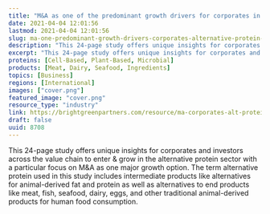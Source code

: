 ```yaml
---
title: "M&A as one of the predominant growth drivers for corporates in the alternative protein space"
date: 2021-04-04 12:01:56
lastmod: 2021-04-04 12:01:56
slug: ma-one-predominant-growth-drivers-corporates-alternative-protein-space
description: "This 24-page study offers unique insights for corporates and investors across the value chain to enter & grow in the alternative protein sector with a particular focus on M&A as one major growth option. The term alternative protein used in this study includes intermediate products like alternatives for animal-derived fat and protein as well as alternatives to end products like meat, fish, seafood, dairy, eggs, and other traditional animal-derived products for human food consumption."
excerpt: "This 24-page study offers unique insights for corporates and investors across the value chain to enter & grow in the alternative protein sector with a particular focus on M&A as one major growth option. The term alternative protein used in this study includes intermediate products like alternatives for animal-derived fat and protein as well as alternatives to end products like meat, fish, seafood, dairy, eggs, and other traditional animal-derived products for human food consumption."
proteins: [Cell-Based, Plant-Based, Microbial]
products: [Meat, Dairy, Seafood, Ingredients]
topics: [Business]
regions: [International]
images: ["cover.png"]
featured_image: "cover.png"
resource_type: "industry"
link: https://brightgreenpartners.com/resource/ma-corporates-alt-protein/
draft: false
uuid: 8708
---
```

This 24-page study offers unique insights for corporates and investors
across the value chain to enter & grow in the alternative protein sector
with a particular focus on M&A as one major growth option. The term
alternative protein used in this study includes intermediate products
like alternatives for animal-derived fat and protein as well as
alternatives to end products like meat, fish, seafood, dairy, eggs, and
other traditional animal-derived products for human food consumption.
